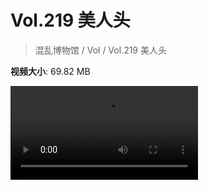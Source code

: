 # Vol.219 美人头

> 混乱博物馆 / Vol / Vol.219 美人头

**视频大小**: 69.82 MB

<div class="video"><video src="https://file.hsyhx.top/video/219.mp4" controls preload>🤔 您的浏览器不支持 video 标签</video></div>